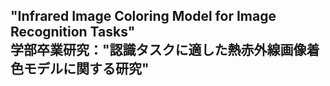 ## "Infrared Image Coloring Model for Image Recognition Tasks"<br>学部卒業研究："認識タスクに適した熱赤外線画像着色モデルに関する研究"
